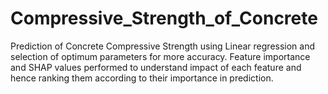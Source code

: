 # Compressive_Strength_of_Concrete
Prediction of Concrete Compressive Strength using Linear regression and selection of optimum parameters for more accuracy. Feature importance and SHAP values performed to understand impact of each feature and hence ranking them according to their importance in prediction.
